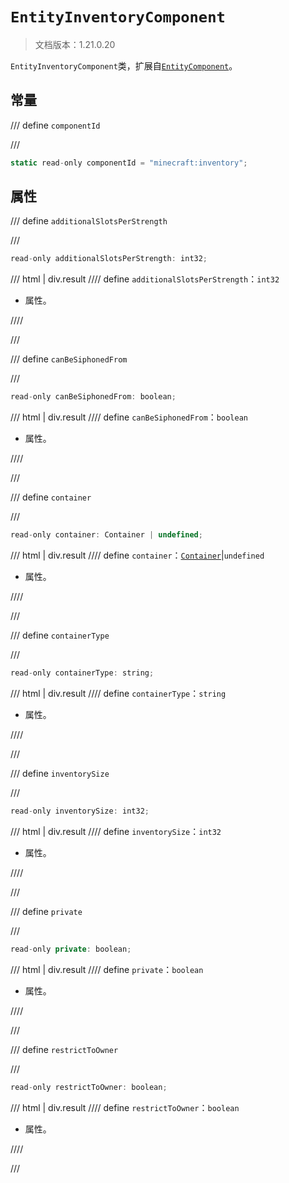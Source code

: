 # `EntityInventoryComponent`

> 文档版本：1.21.0.20

`EntityInventoryComponent`类，扩展自[`EntityComponent`](./entitycomponent.md)。

## 常量

/// define
`componentId`


///

```js
static read-only componentId = "minecraft:inventory";
```


## 属性

/// define
`additionalSlotsPerStrength`


///

```js
read-only additionalSlotsPerStrength: int32;
```

/// html | div.result
//// define
`additionalSlotsPerStrength`：`int32`

- 属性。


////

///


/// define
`canBeSiphonedFrom`


///

```js
read-only canBeSiphonedFrom: boolean;
```

/// html | div.result
//// define
`canBeSiphonedFrom`：`boolean`

- 属性。


////

///


/// define
`container`


///

```js
read-only container: Container | undefined;
```

/// html | div.result
//// define
`container`：[`Container`](./container.md)|`undefined`

- 属性。


////

///


/// define
`containerType`


///

```js
read-only containerType: string;
```

/// html | div.result
//// define
`containerType`：`string`

- 属性。


////

///


/// define
`inventorySize`


///

```js
read-only inventorySize: int32;
```

/// html | div.result
//// define
`inventorySize`：`int32`

- 属性。


////

///


/// define
`private`


///

```js
read-only private: boolean;
```

/// html | div.result
//// define
`private`：`boolean`

- 属性。


////

///


/// define
`restrictToOwner`


///

```js
read-only restrictToOwner: boolean;
```

/// html | div.result
//// define
`restrictToOwner`：`boolean`

- 属性。


////

///

